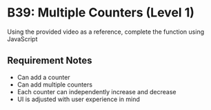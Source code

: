 # B39: Multiple Counters (Level 1)
Using the provided video as a reference, complete the function using JavaScript

## Requirement Notes
- Can add a counter 
- Can add multiple counters
- Each counter can independently increase and decrease
- UI is adjusted with user experience in mind